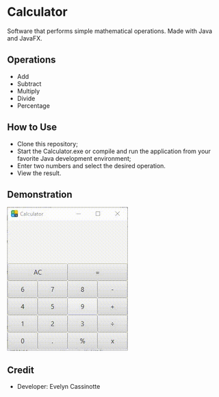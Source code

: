 # Calculator
Software that performs simple mathematical operations. Made with Java and JavaFX.

## Operations

- Add
- Subtract
- Multiply
- Divide
- Percentage


## How to Use

- Clone this repository;
- Start the Calculator.exe or compile and run the application from your favorite Java development environment;
- Enter two numbers and select the desired operation.
- View the result.

## Demonstration

![Calculator](https://github.com/Evelyn-Cass/calculator/blob/main/img/calculator.gif)

## Credit
- Developer: Evelyn Cassinotte
